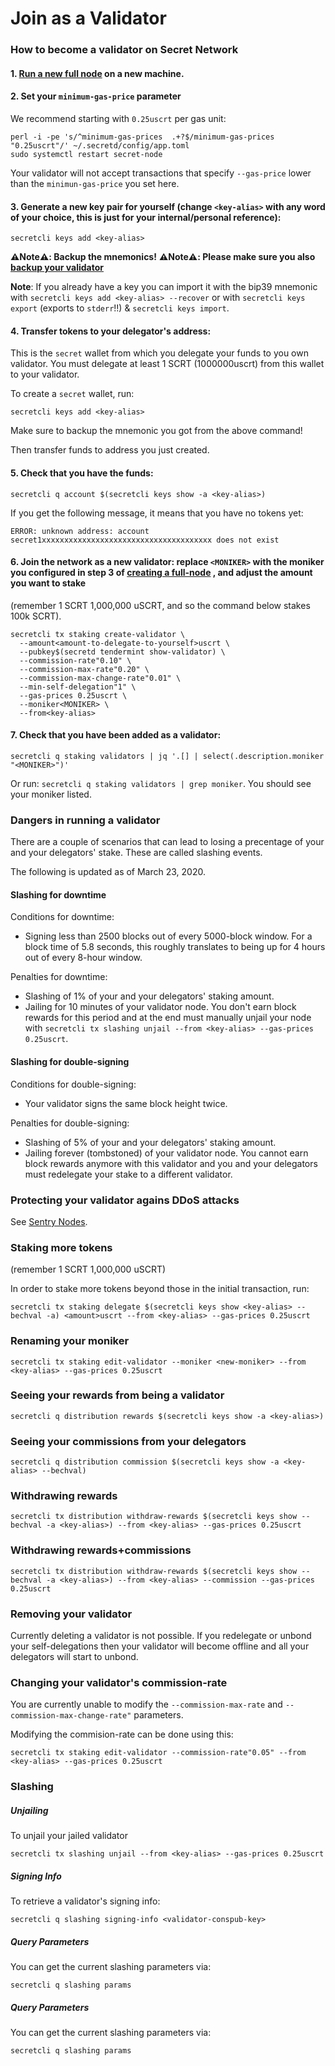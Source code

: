 <slim-column>

# Join as a Validator


###  How to become a validator on Secret Network

####  1. [Run a new full node](/validators-and-full-nodes/run-full-node-mainnet.html) on a new machine.

####  2. Set your `minimum-gas-price` parameter

We recommend starting with `0.25uscrt` per gas unit:

```
perl -i -pe 's/^minimum-gas-prices  .+?$/minimum-gas-prices  "0.25uscrt"/' ~/.secretd/config/app.toml
sudo systemctl restart secret-node

```

Your validator will not accept transactions that specify `--gas-price` lower than the `minimun-gas-price` you set here.

####  3. Generate a new key pair for yourself (change `<key-alias>` with any word of your choice, this is just for your internal/personal reference):

```
secretcli keys add <key-alias>

```

**⚠️Note⚠️: Backup the mnemonics!** **⚠️Note⚠️: Please make sure you also [backup your validator](/validators-and-full-nodes/backup-a-validator.html)**

**Note**: If you already have a key you can import it with the bip39 mnemonic with `secretcli keys add <key-alias> --recover` or with `secretcli keys export` (exports to `stderr`!!) & `secretcli keys import`.

####  4. Transfer tokens to your delegator's address:

This is the `secret` wallet from which you delegate your funds to you own validator. You must delegate at least 1 SCRT (1000000uscrt) from this wallet to your validator.

To create a `secret` wallet, run:

```
secretcli keys add <key-alias>

```

Make sure to backup the mnemonic you got from the above command!

Then transfer funds to address you just created.

####  5. Check that you have the funds:

```
secretcli q account $(secretcli keys show -a <key-alias>)

```

If you get the following message, it means that you have no tokens yet:

```
ERROR: unknown address: account secret1xxxxxxxxxxxxxxxxxxxxxxxxxxxxxxxxxxxxxx does not exist

```

####  6. Join the network as a new validator: replace `<MONIKER>` with the moniker you configured in step 3 of [creating a full-node](https://github.com/enigmampc/SecretNetwork/blob/develop/docs/validators-and-full-nodes/run-full-node-mainnet.md) , and adjust the amount you want to stake

(remember 1 SCRT  1,000,000 uSCRT, and so the command below stakes 100k SCRT).

```
secretcli tx staking create-validator \
  --amount<amount-to-delegate-to-yourself>uscrt \
  --pubkey$(secretd tendermint show-validator) \
  --commission-rate"0.10" \
  --commission-max-rate"0.20" \
  --commission-max-change-rate"0.01" \
  --min-self-delegation"1" \
  --gas-prices 0.25uscrt \
  --moniker<MONIKER> \
  --from<key-alias>

```

####  7. Check that you have been added as a validator:

```
secretcli q staking validators | jq '.[] | select(.description.moniker  "<MONIKER>")'

```

Or run: `secretcli q staking validators | grep moniker`. You should see your moniker listed.

###  Dangers in running a validator

There are a couple of scenarios that can lead to losing a precentage of your and your delegators' stake. These are called slashing events.

The following is updated as of March 23, 2020.

####  Slashing for downtime

Conditions for downtime:

*   Signing less than 2500 blocks out of every 5000-block window. For a block time of 5.8 seconds, this roughly translates to being up for 4 hours out of every 8-hour window.

Penalties for downtime:

*   Slashing of 1% of your and your delegators' staking amount.
*   Jailing for 10 minutes of your validator node. You don't earn block rewards for this period and at the end must manually unjail your node with `secretcli tx slashing unjail --from <key-alias> --gas-prices 0.25uscrt`.

####  Slashing for double-signing

Conditions for double-signing:

*   Your validator signs the same block height twice.

Penalties for double-signing:

*   Slashing of 5% of your and your delegators' staking amount.
*   Jailing forever (tombstoned) of your validator node. You cannot earn block rewards anymore with this validator and you and your delegators must redelegate your stake to a different validator.

###  Protecting your validator agains DDoS attacks

See [Sentry Nodes](/validators-and-full-nodes/sentry-nodes.html).

###  Staking more tokens

(remember 1 SCRT  1,000,000 uSCRT)

In order to stake more tokens beyond those in the initial transaction, run:

```
secretcli tx staking delegate $(secretcli keys show <key-alias> --bechval -a) <amount>uscrt --from <key-alias> --gas-prices 0.25uscrt

```

###  Renaming your moniker

```
secretcli tx staking edit-validator --moniker <new-moniker> --from <key-alias> --gas-prices 0.25uscrt

```

###  Seeing your rewards from being a validator

```
secretcli q distribution rewards $(secretcli keys show -a <key-alias>)

```

###  Seeing your commissions from your delegators

```
secretcli q distribution commission $(secretcli keys show -a <key-alias> --bechval)

```

###  Withdrawing rewards

```
secretcli tx distribution withdraw-rewards $(secretcli keys show --bechval -a <key-alias>) --from <key-alias> --gas-prices 0.25uscrt

```

###  Withdrawing rewards+commissions

```
secretcli tx distribution withdraw-rewards $(secretcli keys show --bechval -a <key-alias>) --from <key-alias> --commission --gas-prices 0.25uscrt

```

###  Removing your validator

Currently deleting a validator is not possible. If you redelegate or unbond your self-delegations then your validator will become offline and all your delegators will start to unbond.

###  Changing your validator's commission-rate

You are currently unable to modify the `--commission-max-rate` and `--commission-max-change-rate"` parameters.

Modifying the commision-rate can be done using this:

```
secretcli tx staking edit-validator --commission-rate"0.05" --from <key-alias> --gas-prices 0.25uscrt

```

###  Slashing

#####  Unjailing

To unjail your jailed validator

```
secretcli tx slashing unjail --from <key-alias> --gas-prices 0.25uscrt

```

#####  Signing Info

To retrieve a validator's signing info:

```
secretcli q slashing signing-info <validator-conspub-key>

```

#####  Query Parameters

You can get the current slashing parameters via:

```
secretcli q slashing params

```

#####  Query Parameters

You can get the current slashing parameters via:

```
secretcli q slashing params

```



</slim-column>